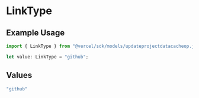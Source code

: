 # LinkType

## Example Usage

```typescript
import { LinkType } from "@vercel/sdk/models/updateprojectdatacacheop.js";

let value: LinkType = "github";
```

## Values

```typescript
"github"
```